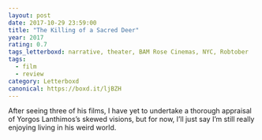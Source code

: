 ```yaml
---
layout: post 
date: 2017-10-29 23:59:00
title: "The Killing of a Sacred Deer"
year: 2017
rating: 0.7
tags_letterboxd: narrative, theater, BAM Rose Cinemas, NYC, Robtober
tags:
  - film
  - review
category: Letterboxd
canonical: https://boxd.it/ljBZH
---
```


After seeing three of his films, I have yet to undertake a thorough appraisal of Yorgos Lanthimos’s skewed visions, but for now, I’ll just say I’m still really enjoying living in his weird world.